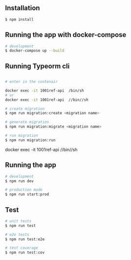 ## Installation

```bash
$ npm install
```

## Running the app with docker-compose

```bash
# development
$ docker-compose up --build
```

## Running Typeorm cli

```bash

# enter in the contenair

docker exec -it 1001ref-api  /bin/sh
# or
docker exec -it 1001ref-api  //bin//sh

# create migration
$ npm run migration:create <migration name>

# generate migration
$ npm run migration:migrate <migration name>

# run migration
$ npm run migration:run
```

docker exec -it 1001ref-api //bin//sh

## Running the app

```bash
# development
$ npm run dev

# production mode
$ npm run start:prod
```

## Test

```bash
# unit tests
$ npm run test

# e2e tests
$ npm run test:e2e

# test coverage
$ npm run test:cov
```
